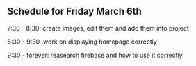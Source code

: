 ## Schedule for Friday March 6th

7:30 - 8:30: create images, edit them and add them into project

8:30 - 9:30 :work on displaying homepage correctly

9:30 - forever: reasearch firebase and how to use it correctly
